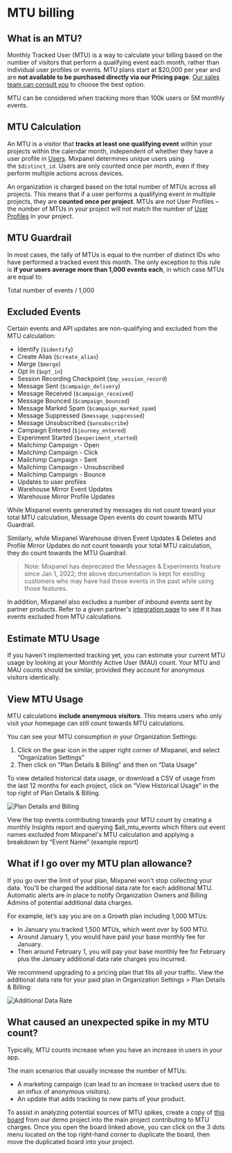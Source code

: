 # MTU billing

## What is an MTU?

Monthly Tracked User (MTU) is a way to calculate your billing based on the number of visitors that perform a qualifying event each month, rather than individual user profiles or events. MTU plans start at $20,000 per year and are **not available to be purchased directly via our Pricing page**. [Our sales team can consult you](https://mixpanel.com/contact-us/sales/) to choose the best option.

MTU can be considered when tracking more than 100k users or 5M monthly events.

## MTU Calculation

An MTU is a visitor that **tracks at least one qualifying event** within your projects within the calendar month, independent of whether they have a user profile in [Users](/docs/users#basic-features). Mixpanel determines unique users using the `$distinct_id`. Users are only counted once per month, even if they perform multiple actions across devices.

An organization is charged based on the total number of MTUs across all projects. This means that if a user performs a qualifying event in multiple projects, they are **counted once per project**. MTUs are *not* User Profiles – the number of MTUs in your project will not match the number of [User Profiles](/docs/data-structure/user-profiles) in your project.

## MTU Guardrail

In most cases, the tally of MTUs is equal to the number of distinct IDs who have performed a tracked event this month. The only exception to this rule is **if your users average more than 1,000 events each**, in which case MTUs are equal to:

Total number of events / 1,000

## Excluded Events

Certain events and API updates are non-qualifying and excluded from the MTU calculation:

- Identify (`$identify`)
- Create Alias (`$create_alias`)
- Merge (`$merge`)
- Opt In (`$opt_in`)
- Session Recording Checkpoint (`$mp_session_record`)
- Message Sent (`$campaign_delivery`)
- Message Received (`$campaign_received`)
- Message Bounced (`$campaign_bounced`)
- Message Marked Spam (`$campaign_marked_spam`)
- Message Suppressed (`$message_suppressed`)
- Message Unsubscribed (`$unsubscribe`)
- Campaign Entered (`$journey_entered`)
- Experiment Started (`$experiment_started`)
- Mailchimp Campaign - Open
- Mailchimp Campaign - Click
- Mailchimp Campaign - Sent
- Mailchimp Campaign - Unsubscribed
- Mailchimp Campaign - Bounce
- Updates to user profiles
- Warehouse Mirror Event Updates
- Warehouse Mirror Profile Updates 

While Mixpanel events generated by messages do not count toward your total MTU calculation, Message Open events do count towards MTU Guardrail.

Similarly, while Mixpanel Warehouse driven Event Updates & Deletes and Profile Mirror Updates do not count towards your total MTU calculation, they do count towards the MTU Guardrail. 

> Note: Mixpanel has deprecated the Messages & Experiments feature since Jan 1, 2022; the above documentation is kept for existing customers who may have had these events in the past while using those features.
> 
In addition, Mixpanel also excludes a number of inbound events sent by partner products. Refer to a given partner's [integration page](/docs/cohort-sync/integrations/airship) to see if it has events excluded from MTU calculations.

## Estimate MTU Usage

If you haven't implemented tracking yet, you can estimate your current MTU usage by looking at your Monthly Active User (MAU) count. Your MTU and MAU counts should be similar, provided they account for anonymous visitors identically.

## View MTU Usage

MTU calculations **include anonymous visitors**. This means users who only visit your homepage can still count towards MTU calculations.

You can see your MTU consumption in your Organization Settings:

1. Click on the gear icon in the upper right corner of Mixpanel, and select “Organization Settings”
2. Then click on "Plan Details & Billing" and then on “Data Usage”

To view detailed historical data usage, or download a CSV of usage from the last 12 months for each project, click on “View Historical Usage” in the top right of Plan Details & Billing.

![Plan Details and Billing](/mtu-usage-details.png)

View the top events contributing towards your MTU count by creating a monthly Insights report and querying $all_mtu_events which filters out event names excluded from Mixpanel's MTU calculation and applying a breakdown by “Event Name” (example report)

## What if I go over my MTU plan allowance?

If you go over the limit of your plan, Mixpanel won't stop collecting your data. You'll be charged the additional data rate for each additional MTU. Automatic alerts are in place to notify Organization Owners and Billing Admins of potential additional data charges.

For example, let’s say you are on a Growth plan including 1,000 MTUs:

- In January you tracked 1,500 MTUs, which went over by 500 MTU.
- Around January 1, you would have paid your base monthly fee for January.
- Then around February 1, you will pay your base monthly fee for February plus the January additional data rate charges you incurred.

We recommend upgrading to a pricing plan that fits all your traffic. View the additional data rate for your paid plan in Organization Settings > Plan Details & Billing:

![Additional Data Rate](/additional-data-rate.png)

## What caused an unexpected spike in my MTU count?

Typically, MTU counts increase when you have an increase in users in your app. 

The main scenarios that usually increase the number of MTUs:

- A marketing campaign (can lead to an increase in tracked users due to an influx of anonymous visitors).
- An update that adds tracking to new parts of your product.

To assist in analyzing potential sources of MTU spikes, create a copy of [this board](https://mixpanel.com/project/2195193/view/139237/app/boards#id=5762529) from our demo project into the main project contributing to MTU charges. Once you open the board linked above, you can click on the 3 dots menu located on the top right-hand corner to duplicate the board, then move the duplicated board into your project.  
